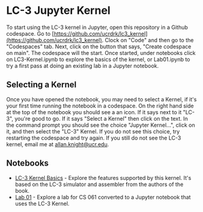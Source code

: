 # LC-3 Jupyter Kernel

To start using the LC-3 kernel in Jupyter, open this repository in a Github codespace. Go to [https://github.com/ucrdrk/lc3_kernel](https://github.com/ucrdrk/lc3_kernel). Clock on "Code" and then go to the "Codespaces" tab. Next, click on the button that says, "Create codespace on main". The codespace will the start. Once started, under notebooks click on LC3-Kernel.ipynb to explore the basics of the kernel, or Lab01.ipynb to try a first pass at doing an existing lab in a Jupyter notebook.

## Selecting a Kernel

Once you have opened the notebook, you may need to select a Kernel, if it's your first time running the notebook in a codespace. On the right hand side at the top of the notebook you should see a
an icon. If it says next to it "LC-3", you're good to go. If it says "Select a Kernel" then click on the text. In the command prompt you should see the choice "Jupyter Kernel...", click on it, and then select the "LC-3" Kernel. If you do not see this choice, try restarting the codespace and try again. If you still do not see the LC-3 kernel, email me at allan.knight@ucr.edu.

## Notebooks
- [LC-3 Kernel Basics](./notebooks/LC3-Kernel.ipynb) - Explore the features supported by this kernel. It's based on the LC-3 simulator and assembler from the authors of the book.
- [Lab 01](./notebooks/Lab01.ipynb) - Explore a lab for CS 061 converted to a Jupyter notebook that uses the LC-3 Kernel.
